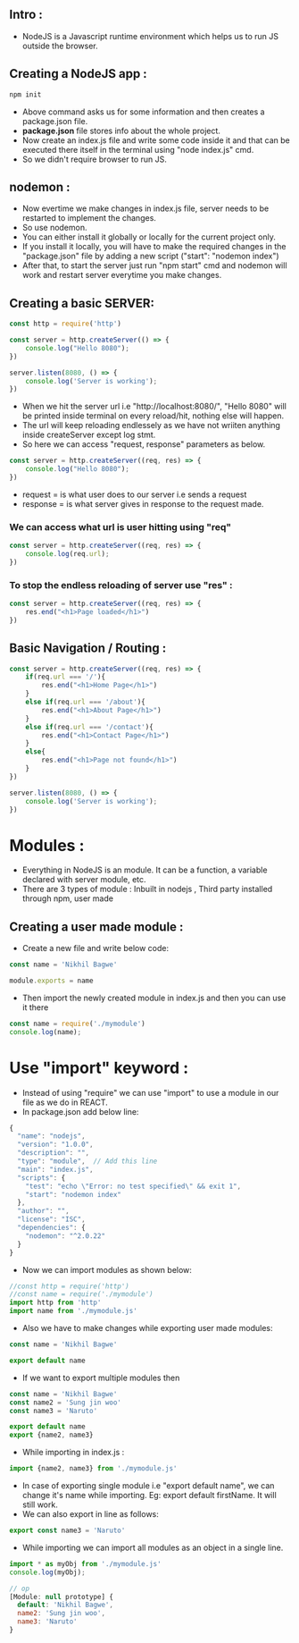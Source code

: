## Intro :

- NodeJS is a Javascript runtime environment which helps us to run JS outside the browser.

## Creating a NodeJS app :

```js
npm init
```
- Above command asks us for some information and then creates a package.json file.
- **package.json** file stores info about the whole project.
- Now create an index.js file and write some code inside it and that can be executed there itself in the terminal using "node index.js" cmd.
- So we didn't require browser to run JS.

## nodemon :

- Now evertime we make changes in index.js file, server needs to be restarted to implement the changes. 
- So use nodemon.
- You can either install it globally or locally for the current project only.
- If you install it locally, you will have to make the required changes in the "package.json" file by adding a new script ("start": "nodemon index")
- After that, to start the server just run "npm start" cmd and nodemon will work and restart server everytime you make changes.

## Creating a basic SERVER: 

```js
const http = require('http')

const server = http.createServer(() => {
    console.log("Hello 8080");
})

server.listen(8080, () => {
    console.log('Server is working');
})
```
- When we hit the server url i.e "http://localhost:8080/", "Hello 8080" will be printed inside terminal on every reload/hit, nothing else will happen. 
- The url will keep reloading endlessely as we have not wriiten anything inside createServer except log stmt.
- So here we can access "request, response" parameters as below.

```js
const server = http.createServer((req, res) => {
    console.log("Hello 8080");
})
```
- request = is what user does to our server i.e sends a request
- response = is what server gives in response to the request made.

### We can access what url is user hitting using "req"
```js
const server = http.createServer((req, res) => {
    console.log(req.url);
})
```

### To stop the endless reloading of server use "res" :

```js
const server = http.createServer((req, res) => {
    res.end("<h1>Page loaded</h1>")
})
```

## Basic Navigation / Routing :

```js
const server = http.createServer((req, res) => {
    if(req.url === '/'){
        res.end("<h1>Home Page</h1>")
    }
    else if(req.url === '/about'){
        res.end("<h1>About Page</h1>")
    }
    else if(req.url === '/contact'){
        res.end("<h1>Contact Page</h1>")
    }
    else{
        res.end("<h1>Page not found</h1>")
    }
})

server.listen(8080, () => {
    console.log('Server is working');
})
```


# Modules :

- Everything in NodeJS is an module. It can be a function, a variable declared with server module, etc.
- There are 3 types of module : Inbuilt in nodejs , Third party installed through npm, user made 

## Creating a user made module :

- Create a new file and write below code:
```js
const name = 'Nikhil Bagwe'

module.exports = name
```

- Then import the newly created module in index.js and then you can use it there
```js
const name = require('./mymodule')
console.log(name);
```

# Use "import" keyword :

- Instead of using "require" we can use "import" to use a module in our file as we do in REACT.
- In package.json add below line:
```js
{
  "name": "nodejs",
  "version": "1.0.0",
  "description": "",
  "type": "module",  // Add this line
  "main": "index.js",
  "scripts": {
    "test": "echo \"Error: no test specified\" && exit 1",
    "start": "nodemon index"
  },
  "author": "",
  "license": "ISC",
  "dependencies": {
    "nodemon": "^2.0.22"
  }
}

```
- Now we can import modules as shown below:
```js
//const http = require('http')
//const name = require('./mymodule')
import http from 'http'
import name from './mymodule.js'
```

- Also we have to make changes while exporting user made modules:
```js
const name = 'Nikhil Bagwe'

export default name
```

- If we want to export multiple modules then
```js
const name = 'Nikhil Bagwe'
const name2 = 'Sung jin woo'
const name3 = 'Naruto'

export default name
export {name2, name3}
```

- While importing in index.js :
```js
import {name2, name3} from './mymodule.js'
```
- In case of exporting single module i.e "export default name", we can change it's name while importing. Eg: export default firstName. It will still work.
- We can also export in line as follows:
```js
export const name3 = 'Naruto'
```
- While importing we can import all modules as an object in a single line.
```js
import * as myObj from './mymodule.js'
console.log(myObj);

// op
[Module: null prototype] {
  default: 'Nikhil Bagwe',
  name2: 'Sung jin woo',
  name3: 'Naruto'
}
```

